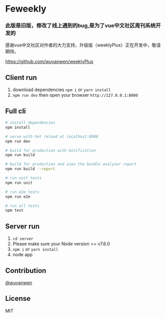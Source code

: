# Feweekly
### 此版是旧版，修改了线上遇到的bug,是为了vue中文社区周刊系统开发的

感谢vue中文社区对作者的大力支持，升级版（weeklyPlus）正在开发中，敬请期待。

https://github.com/wuyanwen/weeklyPlus

## Client run 

1. download dependencies `npm i` or `yarn install `
2. `npm run dev` then open your browser `http://127.0.0.1:8000`


## Full cli

``` bash
# install dependencies
npm install

# serve with hot reload at localhost:8080
npm run dev

# build for production with minification
npm run build

# build for production and view the bundle analyzer report
npm run build --report

# run unit tests
npm run unit

# run e2e tests
npm run e2e

# run all tests
npm test
```

## Server run

1. `cd server`
2. Please make sure your Node version >= v7.6.0
3. `npm i` or `yarn install`
4. node app

## Contribution
[@wuyanwen](https://github.com/wuyanwen)

## License

MIT

